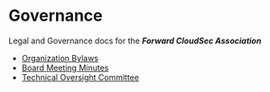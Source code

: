 # Governance

Legal and Governance docs for the ***Forward CloudSec Association***

* [Organization Bylaws](Bylaws.md)
* [Board Meeting Minutes](Minutes)
* [Technical Oversight Committee](TOC)